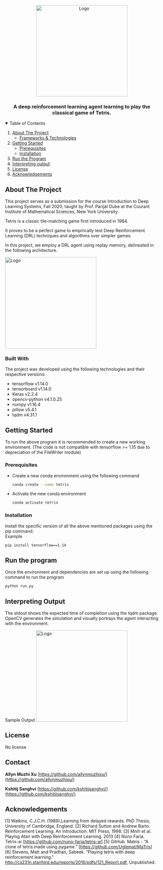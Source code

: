 




<!-- PROJECT LOGO -->
<br />
<p align="center">
  <a href="https://github.com/othneildrew/Best-README-Template">
    <img src="https://cdn.mos.cms.futurecdn.net/FJY29u96GopjnjRhWi2N6i-1024-80.jpg.webp" alt="Logo" width="300" height="300">
  </a>

  <h3 align="center">A deep reinforcement learning agent learning to play the classical game of Tetris.</h3>
  </p>
</p>



<!-- TABLE OF CONTENTS -->
<details open="open">
  <summary>Table of Contents</summary>
  <ol>
    <li>
      <a href="#about-the-project">About The Project</a>
      <ul>
        <li><a href="#built-with">Frameworks & Technologies</a></li>
      </ul>
    </li>
    <li>
      <a href="#getting-started">Getting Started</a>
      <ul>
        <li><a href="#prerequisites">Prerequisites</a></li>
        <li><a href="#installation">Installation</a></li>
      </ul>
    </li>
    <li><a href="#usage">Run the Program</a></li>
    <li><a href="#Interpreting Output">Interpreting output</a></li>
    <li><a href="#license">License</a></li>
    <li><a href="#acknowledgements">Acknowledgements</a></li>
  </ol>
</details>



<!-- ABOUT THE PROJECT -->
## About The Project



This project serves as a submission for the course Introduction to Deep Learning Systems, Fall 2020, taught by Prof. Parijat Dube at the Courant Institute of Mathematical Sciences, New York University.

Tetris is a classic tile-matching game first introduced in 1984.

It proves to be a perfect game to empirically test Deep Reinforcement Learning (DRL) techniques and algorithms over simpler games.

In this project, we employ a DRL agent using replay memory, delineated in the following architecture. 

   <img src="https://cdn.mos.cms.futurecdn.net/FJY29u96GopjnjRhWi2N6i-1024-80.jpg.webp" alt="Logo" width="300" height="300">
  </a>


### Built With

The project was developed using the following technologies and their respective versions:
* tensorflow v1.14.0
* tensorboard v1.14.0
* Keras v2.2.4
* opencv-python v4.1.0.25
* numpy v1.16.4
* pillow v5.4.1
* tqdm v4.31.1


<!-- GETTING STARTED -->
## Getting Started

To run the above program it is recommended to create a new working environment. (The code is not compatible with tensorflow >= 1.15 due to depreciation of the FileWriter module)

### Prerequisites

* Create a new conda environment using the following command
  ```sh
  conda create --name tetris
  ```
* Activate the new conda environment
  ```sh
  conda activate tetris
  ```
  

### Installation

 Install the specific version of all the above mentioned packages using the pip command.   
 Example      
 ```sh
 pip install tensorflow==1.14
  ```
  




<!-- USAGE EXAMPLES -->
## Run the program

Once the environment and dependencies are set up using the following command to run the program
 ```sh
 python run.py
  ```
  




<!-- ROADMAP -->
## Interpreting Output


The stdout shows the expected time of completion using the tqdm package.
OpenCV generates the simulation and visually portrays the agent interacting with the environment.

Sample Output
<img src="https://cdn.mos.cms.futurecdn.net/FJY29u96GopjnjRhWi2N6i-1024-80.jpg.webp" alt="Logo" width="300" height="300">
<!-- LICENSE -->
## License
No license
<!-- CONTACT -->
## Contact
**Allyn Muzhi Xu** [https://github.com/allynmuzhixu/](https://github.com/allynmuzhixu/)

**Kshitij Sanghvi** [https://github.com/kshitijsanghvi/](https://github.com/kshitijsanghvi/)



<!-- ACKNOWLEDGEMENTS -->
## Acknowledgements
[1] Watkins, C.J.C.H. (1989).Learning from delayed rewards. PhD Thesis, University of Cambridge, England.
[2] Richard Sutton and Andrew Barto. Reinforcement Learning: An Introduction. MIT Press, 1998.
[3] Mnih et al. Playing Atari with Deep Reinforcement Learning. 2013
[4] Nuno Faria. Tetris-ai [https://github.com/nuno-faria/tetris-ai]
[5] GitHub. Matris - “A clone of tetris made using pygame.” [https://github.com/Uglemat/MaTris]
[6] Stevens, Matt and Pradhan, Sabeek. “Playing tetris with deep reinforcement learning.”
http://cs231n.stanford.edu/reports/2016/pdfs/121_Report.pdf, Unpublished.





<!-- MARKDOWN LINKS & IMAGES -->
<!-- https://www.markdownguide.org/basic-syntax/#reference-style-links -->
[contributors-shield]: https://img.shields.io/github/contributors/othneildrew/Best-README-Template.svg?style=for-the-badge
[contributors-url]: https://github.com/othneildrew/Best-README-Template/graphs/contributors
[forks-shield]: https://img.shields.io/github/forks/othneildrew/Best-README-Template.svg?style=for-the-badge
[forks-url]: https://github.com/othneildrew/Best-README-Template/network/members
[stars-shield]: https://img.shields.io/github/stars/othneildrew/Best-README-Template.svg?style=for-the-badge
[stars-url]: https://github.com/othneildrew/Best-README-Template/stargazers
[issues-shield]: https://img.shields.io/github/issues/othneildrew/Best-README-Template.svg?style=for-the-badge
[issues-url]: https://github.com/othneildrew/Best-README-Template/issues
[license-shield]: https://img.shields.io/github/license/othneildrew/Best-README-Template.svg?style=for-the-badge
[license-url]: https://github.com/othneildrew/Best-README-Template/blob/master/LICENSE.txt
[linkedin-shield]: https://img.shields.io/badge/-LinkedIn-black.svg?style=for-the-badge&logo=linkedin&colorB=555
[linkedin-url]: https://linkedin.com/in/othneildrew
[product-screenshot]: images/screenshot.png
